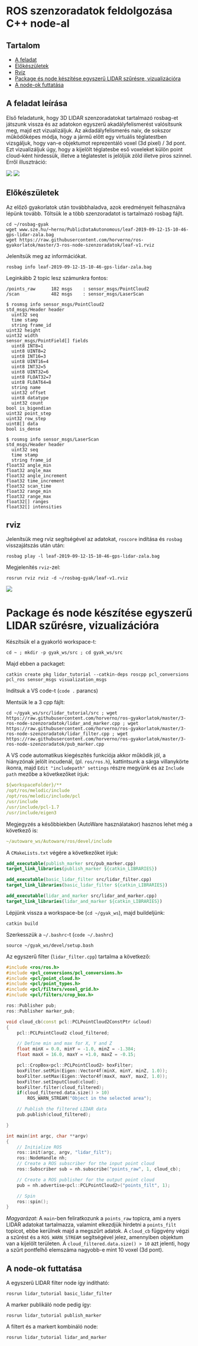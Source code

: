 # ROS szenzoradatok feldolgozása C++ node-al

## Tartalom
- [A feladat](#feladat)
- [Előkészületek](#elo)
- [Rviz](#rviz)
- [Package és node készítése egyszerű LIDAR szűrésre, vizualizációra](#pack)
- [A node-ok futtatása](#run)

<a name="feladat"></a>

## A feladat leírása

Első feladatunk, hogy 3D LIDAR szenzoradatokat tartalmazó rosbag-et játszunk vissza és az adatokon egyszerű akadályfelismerést valósítsunk meg, majd ezt vizualizáljuk. Az akdadályfelismerés naiv, de sokszor működőképes módja, hogy a jármű előtt egy virtuális téglatestben vizsgáljuk, hogy van-e objektumot reprezentáló voxel (3d pixel) / 3d pont. Ezt vizualizáljuk úgy, hogy a kijelölt téglatesbe eső voxeleket külön point cloud-ként hirdessük, illetve a téglatestet is jelöljük zöld illetve piros színnel. Erről illusztráció:

![](rviz-obstacle.png)
![](rviz-no-obstacle.png)

<a name="elo"></a>

## Előkészületek

Az előző gyakorlatok után továbbhaladva, azok eredményeit felhasználva lépünk tovább. Töltsük le a több szenzoradatot is tartalmazó rosbag fájlt.

```
cd ~/rosbag-gyak
wget www.sze.hu/~herno/PublicDataAutonomous/leaf-2019-09-12-15-10-46-gps-lidar-zala.bag
wget https://raw.githubusercontent.com/horverno/ros-gyakorlatok/master/3-ros-node-szenzoradatok/leaf-v1.rviz
```

Jelenítsük meg az információkat. 

```
rosbag info leaf-2019-09-12-15-10-46-gps-lidar-zala.bag
```

Leginkább 2 topic lesz számunkra fontos:

```
/points_raw      182 msgs    : sensor_msgs/PointCloud2
/scan            482 msgs    : sensor_msgs/LaserScan
```


```
$ rosmsg info sensor_msgs/PointCloud2
std_msgs/Header header
  uint32 seq
  time stamp
  string frame_id
uint32 height
uint32 width
sensor_msgs/PointField[] fields
  uint8 INT8=1
  uint8 UINT8=2
  uint8 INT16=3
  uint8 UINT16=4
  uint8 INT32=5
  uint8 UINT32=6
  uint8 FLOAT32=7
  uint8 FLOAT64=8
  string name
  uint32 offset
  uint8 datatype
  uint32 count
bool is_bigendian
uint32 point_step
uint32 row_step
uint8[] data
bool is_dense
```

```
$ rosmsg info sensor_msgs/LaserScan 
std_msgs/Header header
  uint32 seq
  time stamp
  string frame_id
float32 angle_min
float32 angle_max
float32 angle_increment
float32 time_increment
float32 scan_time
float32 range_min
float32 range_max
float32[] ranges
float32[] intensities
```

<a name="rviz"></a>
## rviz
Jelenítsük meg rviz segítségével az adatokat, `roscore` indítása és `rosbag` visszajátszás után után:
```
rosbag play -l leaf-2019-09-12-15-10-46-gps-lidar-zala.bag
```
Megjelenítés `rviz`-zel:

```
rosrun rviz rviz -d ~/rosbag-gyak/leaf-v1.rviz
```

![](rviz.png)


<a name="pack"></a>

# Package és node készítése egyszerű LIDAR szűrésre, vizualizációra

Készítsük el a gyakorló workspace-t:

```
cd ~ ; mkdir -p gyak_ws/src ; cd gyak_ws/src
```
Majd ebben a packaget:

```
catkin create pkg lidar_tutorial --catkin-deps roscpp pcl_conversions pcl_ros sensor_msgs visualization_msgs
```

Indítsuk a VS code-t (`code .` parancs)

Mentsük le a 3 cpp fájlt:
```
cd ~/gyak_ws/src/lidar_tutorial/src ; wget https://raw.githubusercontent.com/horverno/ros-gyakorlatok/master/3-ros-node-szenzoradatok/lidar_and_marker.cpp ; wget https://raw.githubusercontent.com/horverno/ros-gyakorlatok/master/3-ros-node-szenzoradatok/lidar_filter.cpp ; wget https://raw.githubusercontent.com/horverno/ros-gyakorlatok/master/3-ros-node-szenzoradatok/pub_marker.cpp
```


A VS code automatikus kiegészítés funkciója akkor működik jól, a hiányzónak jelölt incudenál, (pl. `ros/ros.h`), kattintsunk a sárga villanykörte ikonra, majd `Edit "includepath" settings` részre megyünk és az `Include path` mezőbe a következőket írjuk:

``` yaml
${workspaceFolder}/**
/opt/ros/melodic/include
/opt/ros/melodic/include/pcl
/usr/include
/usr/include/pcl-1.7
/usr/include/eigen3
```
Megjegyzés a későbbiekben (AutoWare használatakor) hasznos lehet még a következő is:
``` yaml
~/autoware_ws/Autoware/ros/devel/include
```

A `CMakeLists.txt` végére a következőket írjuk:

``` cmake
add_executable(publish_marker src/pub_marker.cpp)
target_link_libraries(publish_marker ${catkin_LIBRARIES})

add_executable(basic_lidar_filter src/lidar_filter.cpp)
target_link_libraries(basic_lidar_filter ${catkin_LIBRARIES})

add_executable(lidar_and_marker src/lidar_and_marker.cpp)
target_link_libraries(lidar_and_marker ${catkin_LIBRARIES})
```
Lépjünk vissza a workspace-be (`cd ~/gyak_ws`), majd buildeljünk:

```
catkin build
```


Szerkesszük a `~/.bashrc`-t (`code ~/.bashrc`)

```
source ~/gyak_ws/devel/setup.bash
```


Az egyszerű filter (`lidar_filter.cpp`) tartalma a következő:

``` cpp
#include <ros/ros.h>
#include <pcl_conversions/pcl_conversions.h>
#include <pcl/point_cloud.h>
#include <pcl/point_types.h>
#include <pcl/filters/voxel_grid.h>
#include <pcl/filters/crop_box.h>

ros::Publisher pub;
ros::Publisher marker_pub;

void cloud_cb(const pcl::PCLPointCloud2ConstPtr &cloud)
{
    pcl::PCLPointCloud2 cloud_filtered;

    // Define min and max for X, Y and Z
    float minX = 0.0, minY = -1.0, minZ = -1.384;
    float maxX = 16.0, maxY = +1.0, maxZ = -0.15;

    pcl::CropBox<pcl::PCLPointCloud2> boxFilter;
    boxFilter.setMin(Eigen::Vector4f(minX, minY, minZ, 1.0));
    boxFilter.setMax(Eigen::Vector4f(maxX, maxY, maxZ, 1.0));
    boxFilter.setInputCloud(cloud);
    boxFilter.filter(cloud_filtered);
    if(cloud_filtered.data.size() > 10) 
        ROS_WARN_STREAM("Object in the selected area");

    // Publish the filtered LIDAR data
    pub.publish(cloud_filtered);

}

int main(int argc, char **argv)
{
    // Initialize ROS
    ros::init(argc, argv, "lidar_filt");
    ros::NodeHandle nh;
    // Create a ROS subscriber for the input point cloud
    ros::Subscriber sub = nh.subscribe("points_raw", 1, cloud_cb);

    // Create a ROS publisher for the output point cloud
    pub = nh.advertise<pcl::PCLPointCloud2>("points_filt", 1);

    // Spin
    ros::spin();
}
```

*Magyarázat*: A `main`-ben feliratkozunk a `points_raw` topicra, ami a nyers LIDAR adatokat tartalmazza, valamint elkezdjük hirdetni a `points_filt` topicot, ebbe kerülnek majd a megszűrt adatok. A `cloud_cb` függvény végzi a szűrést és a `ROS_WARN_STREAM` segítségével jelez, amennyiben objektum van a kijelölt területen. A `cloud_filtered.data.size() > 10` azt jelenti, hogy a szűrt pontfelhő elemszáma nagyobb-e mint 10 voxel (3d pont).


<a name="run"></a>

## A node-ok futtatása

A egyszerű LIDAR filter node így indítható:
```
rosrun lidar_tutorial basic_lidar_filter
```

A marker publikáló node pedig így:
```
rosrun lidar_tutorial publish_marker 
```

A filtert és a markert kombináló node:
```
rosrun lidar_tutorial lidar_and_marker 
```
